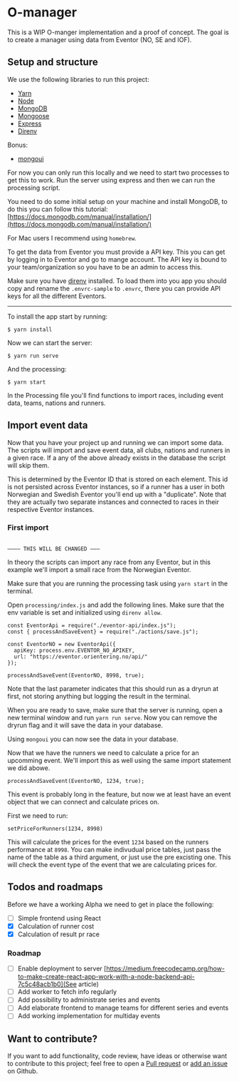 # O-manager

This is a WIP O-manger implementation and a proof of concept.
The goal is to create a manager using data from Eventor (NO, SE and IOF).

## Setup and structure

We use the following libraries to run this project:

- [Yarn](https://yarnpkg.com/lang/en/)
- [Node](https://nodejs.org/en/)
- [MongoDB](https://www.mongodb.com/)
- [Mongoose](https://mongoosejs.com/)
- [Express](https://expressjs.com/)
- [Direnv](https://direnv.net/)

Bonus:
- [mongoui](https://github.com/azat-co/mongoui)

For now you can only run this locally and we need to start two processes
to get this to work. Run the server using express and then we can run
the processing script.

You need to do some initial setup on your machine and install MongoDB, to do this you can follow this tutorial: [https://docs.mongodb.com/manual/installation/](https://docs.mongodb.com/manual/installation/)

For Mac users I recommend using `homebrew`.

To get the data from Eventor you must provide a API key. This you can get by logging in to Eventor and go to mange account. The API key is bound to your team/organization so you have to be an admin to access this.

Make sure you have [direnv](https://direnv.net/) installed. To load them into you app you should copy and rename the `.envrc-sample` to `.envrc`, there you can provide API keys for all the different Eventors.

---

To install the app start by running:

```
$ yarn install
```

Now we can start the server:

```
$ yarn run serve
```

And the processing:

```
$ yarn start
```

In the Processing file you'll find functions to import races, including event data, teams, nations and runners.

## Import event data

Now that you have your project up and running we can import some data. The scripts will import and save event data, all clubs, nations and runners in a given race. If a any of the above already exists in the database the script will skip them.

This is determined by the Eventor ID that is stored on each element. This id is not persisted across Eventor instances, so if a runner has a user in both Norwegian and Swedish Eventor you'll end up with a "duplicate". Note that they are actually two separate instances and connected to races in their respective Eventor instances.

### First import

```

–––– THIS WILL BE CHANGED –––

```

In theory the scripts can import any race from any Eventor, but in this example we'll import a small race from the Norwegian Eventor.

Make sure that you are running the processing task using `yarn start` in the terminal.

Open `processing/index.js` and add the following lines. Make sure that the env variable is set and initialized using `direnv allow`.

```
const EventorApi = require("./eventor-api/index.js");
const { processAndSaveEvent} = require("./actions/save.js");

const EventorNO = new EventorApi({
  apiKey: process.env.EVENTOR_NO_APIKEY,
  url: "https://eventor.orientering.no/api/"
});

processAndSaveEvent(EventorNO, 8998, true);
```

Note that the last parameter indicates that this should run as a dryrun at first, not storing anything but logging the result in the terminal.

When you are ready to save, make sure that the server is running, open a new terminal window and run `yarn run serve`. Now you can remove the dryrun flag and it will save the data in your database.

Using `mongoui` you can now see the data in your database.

Now that we have the runners we need to calculate a price for an upcomming event. We'll import this as well using the same import statement we did abowe.

```
processAndSaveEvent(EventorNO, 1234, true);
```

This event is probably long in the feature, but now we at least have an event object that we can connect and calculate prices on.

First we need to run:

```
setPriceForRunners(1234, 8998)
```

This will calculate the prices for the event `1234` based on the runners performance at `8998`. You can make indivudual price tables, just pass the name of the table as a third argument, or just use the pre excisting one. This will check the event type of the event that we are calculating prices for.

## Todos and roadmaps

Before we have a working Alpha we need to get in place the following:

- [ ] Simple frontend using React
- [x] Calculation of runner cost
- [x] Calculation of result pr race

### Roadmap

- [ ] Enable deployment to server [https://medium.freecodecamp.org/how-to-make-create-react-app-work-with-a-node-backend-api-7c5c48acb1b0](See article)
- [ ] Add worker to fetch info regularly
- [ ] Add possibility to administrate series and events
- [ ] Add elaborate frontend to manage teams for different series and events
- [ ] Add working implementation for multiday events

## Want to contribute?

If you want to add functionality, code review, have ideas or otherwise want to contribute to this project; feel free to open a [Pull request](https://github.com/mathiasbno/numberclicker/pulls) or [add an issue](https://github.com/mathiasbno/numberclicker/issues) on Github.
